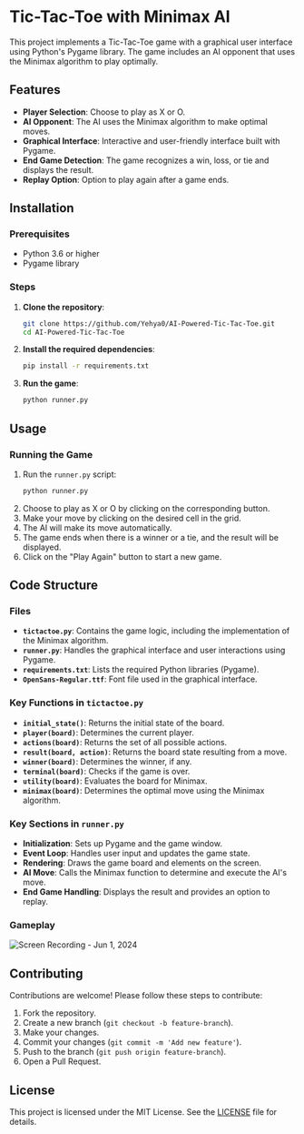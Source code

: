 # Tic-Tac-Toe with Minimax AI

This project implements a Tic-Tac-Toe game with a graphical user interface using Python's Pygame library. The game includes an AI opponent that uses the Minimax algorithm to play optimally.

## Features
- **Player Selection**: Choose to play as X or O.
- **AI Opponent**: The AI uses the Minimax algorithm to make optimal moves.
- **Graphical Interface**: Interactive and user-friendly interface built with Pygame.
- **End Game Detection**: The game recognizes a win, loss, or tie and displays the result.
- **Replay Option**: Option to play again after a game ends.

## Installation

### Prerequisites
- Python 3.6 or higher
- Pygame library

### Steps
1. **Clone the repository**:
    ```bash
    git clone https://github.com/Yehya0/AI-Powered-Tic-Tac-Toe.git
    cd AI-Powered-Tic-Tac-Toe
    ```

2. **Install the required dependencies**:
    ```bash
    pip install -r requirements.txt
    ```

3. **Run the game**:
    ```bash
    python runner.py
    ```

## Usage

### Running the Game
1. Run the `runner.py` script:
    ```bash
    python runner.py
    ```
2. Choose to play as X or O by clicking on the corresponding button.
3. Make your move by clicking on the desired cell in the grid.
4. The AI will make its move automatically.
5. The game ends when there is a winner or a tie, and the result will be displayed.
6. Click on the "Play Again" button to start a new game.

## Code Structure

### Files
- **`tictactoe.py`**: Contains the game logic, including the implementation of the Minimax algorithm.
- **`runner.py`**: Handles the graphical interface and user interactions using Pygame.
- **`requirements.txt`**: Lists the required Python libraries (Pygame).
- **`OpenSans-Regular.ttf`**: Font file used in the graphical interface.

### Key Functions in `tictactoe.py`
- **`initial_state()`**: Returns the initial state of the board.
- **`player(board)`**: Determines the current player.
- **`actions(board)`**: Returns the set of all possible actions.
- **`result(board, action)`**: Returns the board state resulting from a move.
- **`winner(board)`**: Determines the winner, if any.
- **`terminal(board)`**: Checks if the game is over.
- **`utility(board)`**: Evaluates the board for Minimax.
- **`minimax(board)`**: Determines the optimal move using the Minimax algorithm.

### Key Sections in `runner.py`
- **Initialization**: Sets up Pygame and the game window.
- **Event Loop**: Handles user input and updates the game state.
- **Rendering**: Draws the game board and elements on the screen.
- **AI Move**: Calls the Minimax function to determine and execute the AI's move.
- **End Game Handling**: Displays the result and provides an option to replay.

### Gameplay

![Screen Recording - Jun 1, 2024](https://github.com/Yehya0/AI-Powered-Tic-Tac-Toe/assets/89547515/6b4dcb3f-d4f3-4d1b-b049-01aaa7912c0d)


## Contributing

Contributions are welcome! Please follow these steps to contribute:
1. Fork the repository.
2. Create a new branch (`git checkout -b feature-branch`).
3. Make your changes.
4. Commit your changes (`git commit -m 'Add new feature'`).
5. Push to the branch (`git push origin feature-branch`).
6. Open a Pull Request.

## License

This project is licensed under the MIT License. See the [LICENSE](LICENSE) file for details.

